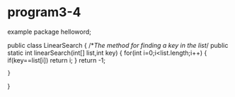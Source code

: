# program3-4
example
package helloword;

public class LinearSearch {
    /**The method for finding a key in the list*/
	public static int linearSearch(int[] list,int key) {
		for(int i=0;i<list.length;i++) {
			if(key==list[i])
				return i;
		}
		return -1;
		

	}

}
